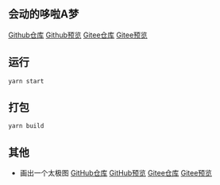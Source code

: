 ## 
## 会动的哆啦A梦
[Github仓库](https://github.com/dengzhixin/doraemon)
[Github预览](https://dengzhixin.github.io/doraemon/dist/index.html)
[Gitee仓库](https://gitee.com/dengzhixin/doraemon)
[Gitee预览](http://dengzhixin.gitee.io/doraemon/)

## 运行
```$xslt
yarn start
```
## 打包
```$xslt
yarn build
```
## 其他
* 画出一个太极图
[GitHub仓库](https://github.com/dengzhixin/Tai-Chi)
[GitHub预览](https://dengzhixin.github.io/Tai-Chi/)
[Gitee仓库](https://github.com/dengzhixin/Tai-Chi)
[Gitee预览](https://dengzhixin.gitee.io/tai-chi/)
